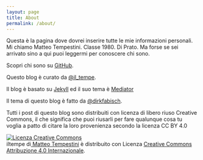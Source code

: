 ```yaml
---
layout: page
title: About
permalink: /about/
---
```


<p class="message">
Questa è la pagina dove dovrei inserire tutte le mie informazioni personali. Mi chiamo Matteo Tempestini. Classe 1980. Di Prato. 
Ma forse se sei arrivato sino a qui puoi leggermi per conoscere chi sono.
</p>

Scopri chi sono su [GitHub](https://github.com/iltempe).

Questo blog è curato da [@il_tempe](https://twitter.com/il_tempe).

Il blog è basato su <a href="http://jekyllrb.com" target="_blank">Jekyll</a> ed il suo tema è <a href="https://github.com/dirkfabisch/mediator" target="_blank">Mediator</a>

Il tema di questo blog è fatto da [@dirkfabisch](https://twitter.com/dirkfabisch).

<p class="message">
Tutti i post di questo blog sono distribuiti con licenza di libero riuso Creative Commons, il che significa che puoi riusarli per fare qualunque cosa tu voglia a patto di citare la loro provenienza secondo la licenza CC BY 4.0
</p>

<a rel="license" href="http://creativecommons.org/licenses/by/4.0/"><img alt="Licenza Creative Commons" style="border-width:0" src="https://i.creativecommons.org/l/by/4.0/88x31.png" /></a><br /><span xmlns:dct="http://purl.org/dc/terms/" property="dct:title">iltempe</span> di<a xmlns:cc="http://creativecommons.org/ns#" href="https://github.com/iltempe/iltempe.github.io/tree/master/_posts" property="cc:attributionName" rel="cc:attributionURL"> Matteo Tempestini</a> è distribuito con Licenza <a rel="license" href="http://creativecommons.org/licenses/by/4.0/">Creative Commons Attribuzione 4.0 Internazionale</a>.

